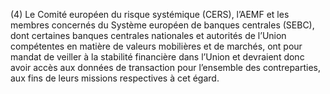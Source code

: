 (4) Le Comité européen du risque systémique (CERS), l’AEMF et les membres concernés du Système européen de banques centrales (SEBC), dont certaines banques centrales nationales et autorités de l’Union compétentes en matière de valeurs mobilières et de marchés, ont pour mandat de veiller à la stabilité financière dans l’Union et devraient donc avoir accès aux données de transaction pour l’ensemble des contreparties, aux fins de leurs missions respectives à cet égard.